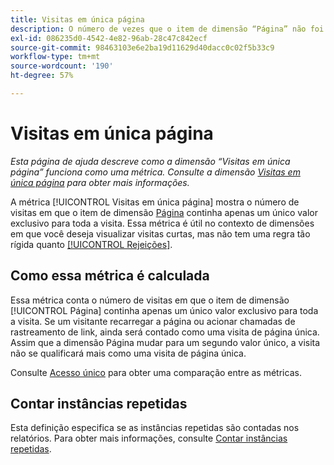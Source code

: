 ```yaml
---
title: Visitas em única página
description: O número de vezes que o item de dimensão “Página” não foi alterado em uma visita.
exl-id: 086235d0-4542-4e82-96ab-28c47c842ecf
source-git-commit: 98463103e6e2ba19d11629d40dacc0c02f5b33c9
workflow-type: tm+mt
source-wordcount: '190'
ht-degree: 57%

---
```


# Visitas em única página

*Esta página de ajuda descreve como a dimensão “Visitas em única página” funciona como uma métrica. Consulte a dimensão [Visitas em única página](../dimensions/single-page-visits.md) para obter mais informações.*

A métrica [!UICONTROL Visitas em única página] mostra o número de visitas em que o item de dimensão [Página](../dimensions/page.md) continha apenas um único valor exclusivo para toda a visita. Essa métrica é útil no contexto de dimensões em que você deseja visualizar visitas curtas, mas não tem uma regra tão rígida quanto [[!UICONTROL Rejeições]](bounces.md).

## Como essa métrica é calculada

Essa métrica conta o número de visitas em que o item de dimensão [!UICONTROL Página] continha apenas um único valor exclusivo para toda a visita. Se um visitante recarregar a página ou acionar chamadas de rastreamento de link, ainda será contado como uma visita de página única. Assim que a dimensão Página mudar para um segundo valor único, a visita não se qualificará mais como uma visita de página única.

Consulte [Acesso único](single-access.md) para obter uma comparação entre as métricas.

## Contar instâncias repetidas

Esta definição especifica se as instâncias repetidas são contadas nos relatórios. Para obter mais informações, consulte [Contar instâncias repetidas](/help/components/metrics/count-repeat-instances.md).